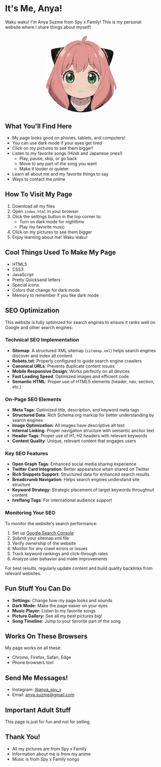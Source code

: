 # It's Me, Anya!

Waku waku! I'm Anya Suzme from Spy x Family! This is my personal website where I share things about myself!

<p align="center">
  <img src="img/readme-dp.png" alt="Anya" width="250" style="border-radius: 50%;">
</p>

## What You'll Find Here

- My page looks good on phones, tablets, and computers!
- You can use dark mode if your eyes get tired
- Click on my pictures to see them bigger!
- Listen to my favorite songs (Hindi and Japanese ones!)
  - Play, pause, skip, or go back
  - Move to any part of the song you want
  - Make it louder or quieter
- Learn all about me and my favorite things to say
- Ways to contact me online

## How To Visit My Page

1. Download all my files
2. Open `index.html` in your browser
3. Click the settings button in the top corner to:
   - Turn on dark mode for nighttime
   - Play my favorite music
4. Click on my pictures to see them bigger
5. Enjoy learning about me! Waku waku!

## Cool Things Used To Make My Page

- HTML5
- CSS3
- JavaScript
- Pretty Quicksand letters
- Special icons
- Colors that change for dark mode
- Memory to remember if you like dark mode

## SEO Optimization

This website is fully optimized for search engines to ensure it ranks well on Google and other search engines:

### Technical SEO Implementation

- **Sitemap**: A structured XML sitemap (`sitemap.xml`) helps search engines discover and index all content
- **Robots.txt**: Properly configured to guide search engine crawlers
- **Canonical URLs**: Prevents duplicate content issues
- **Mobile Responsive Design**: Works perfectly on all devices
- **Fast Loading Speed**: Optimized images and efficient code
- **Semantic HTML**: Proper use of HTML5 elements (header, nav, section, etc.)

### On-Page SEO Elements

- **Meta Tags**: Optimized title, description, and keyword meta tags
- **Structured Data**: Rich Schema.org markup for better understanding by search engines
- **Image Optimization**: All images have descriptive alt text
- **Internal Linking**: Proper navigation structure with semantic anchor text
- **Header Tags**: Proper use of H1, H2 headers with relevant keywords
- **Content Quality**: Unique, relevant content that engages users

### Key SEO Features

- **Open Graph Tags**: Enhanced social media sharing experience
- **Twitter Card Integration**: Better appearance when shared on Twitter
- **Rich Snippets Support**: Structured data for enhanced search results
- **Breadcrumb Navigation**: Helps search engines understand site structure
- **Keyword Strategy**: Strategic placement of target keywords throughout content
- **hreflang Tags**: For international audience support

### Monitoring Your SEO

To monitor the website's search performance:

1. Set up [Google Search Console](https://search.google.com/search-console)
2. Submit your sitemap.xml file
3. Verify ownership of the website
4. Monitor for any crawl errors or issues
5. Track keyword rankings and click-through rates
6. Analyze user behavior and make improvements

For best results, regularly update content and build quality backlinks from relevant websites.

## Fun Stuff You Can Do

- **Settings:** Change how my page looks and sounds
- **Dark Mode:** Make the page easier on your eyes
- **Music Player:** Listen to my favorite songs
- **Picture Gallery:** See all my best pictures big!
- **Song Timeline:** Jump to your favorite part of the song

## Works On These Browsers

My page works on all these:
- Chrome, Firefox, Safari, Edge
- Phone browsers too!

## Send Me Messages!

- Instagram: [@anya_spy_x](https://www.instagram.com/anya_spy_x/)
- Email: anya.suzme@gmail.com

## Important Adult Stuff

This page is just for fun and not for selling.

## Thank You!

- All my pictures are from Spy x Family
- Information about me is from my anime
- Music is from Spy x Family songs 
